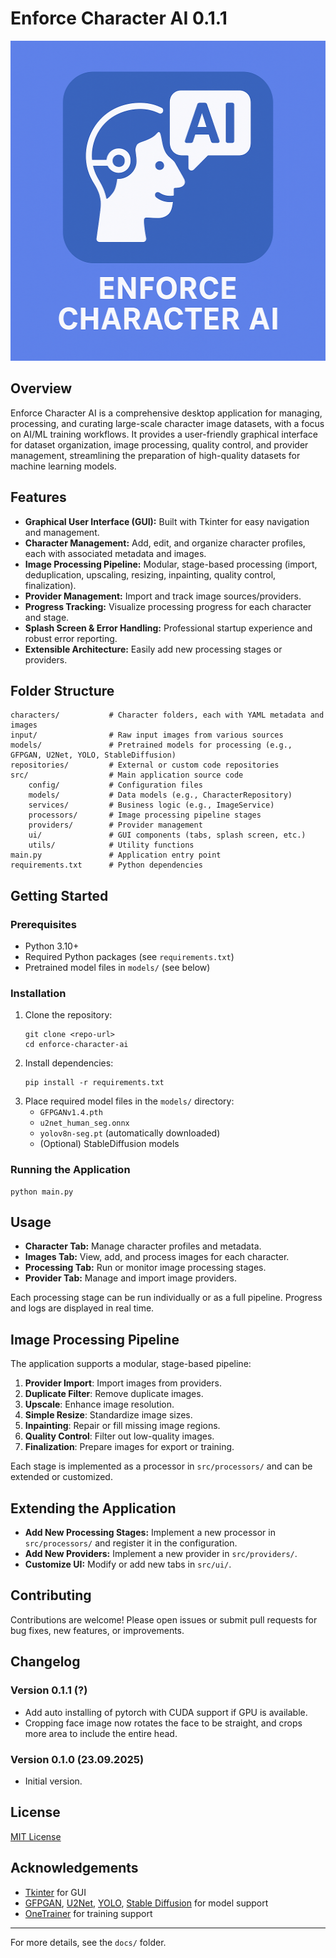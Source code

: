 # Enforce Character AI 0.1.1

<img src="docs/images/app.png" alt="App Screenshot" width="512" height="512" />

## Overview

Enforce Character AI is a comprehensive desktop application for managing, processing, and curating large-scale character image datasets, with a focus on AI/ML training workflows. It provides a user-friendly graphical interface for dataset organization, image processing, quality control, and provider management, streamlining the preparation of high-quality datasets for machine learning models.

## Features

- **Graphical User Interface (GUI):** Built with Tkinter for easy navigation and management.
- **Character Management:** Add, edit, and organize character profiles, each with associated metadata and images.
- **Image Processing Pipeline:** Modular, stage-based processing (import, deduplication, upscaling, resizing, inpainting, quality control, finalization).
- **Provider Management:** Import and track image sources/providers.
- **Progress Tracking:** Visualize processing progress for each character and stage.
- **Splash Screen & Error Handling:** Professional startup experience and robust error reporting.
- **Extensible Architecture:** Easily add new processing stages or providers.

## Folder Structure

```
characters/           # Character folders, each with YAML metadata and images
input/                # Raw input images from various sources
models/               # Pretrained models for processing (e.g., GFPGAN, U2Net, YOLO, StableDiffusion)
repositories/         # External or custom code repositories
src/                  # Main application source code
    config/           # Configuration files
    models/           # Data models (e.g., CharacterRepository)
    services/         # Business logic (e.g., ImageService)
    processors/       # Image processing pipeline stages
    providers/        # Provider management
    ui/               # GUI components (tabs, splash screen, etc.)
    utils/            # Utility functions
main.py               # Application entry point
requirements.txt      # Python dependencies
```

## Getting Started

### Prerequisites
- Python 3.10+
- Required Python packages (see `requirements.txt`)
- Pretrained model files in `models/` (see below)

### Installation
1. Clone the repository:
   ```
   git clone <repo-url>
   cd enforce-character-ai
   ```
2. Install dependencies:
   ```
   pip install -r requirements.txt
   ```
3. Place required model files in the `models/` directory:
   - `GFPGANv1.4.pth`
   - `u2net_human_seg.onnx`
   - `yolov8n-seg.pt` (automatically downloaded)
   - (Optional) StableDiffusion models

### Running the Application

```
python main.py
```

## Usage

- **Character Tab:** Manage character profiles and metadata.
- **Images Tab:** View, add, and process images for each character.
- **Processing Tab:** Run or monitor image processing stages.
- **Provider Tab:** Manage and import image providers.

Each processing stage can be run individually or as a full pipeline. Progress and logs are displayed in real time.

## Image Processing Pipeline

The application supports a modular, stage-based pipeline:

1. **Provider Import**: Import images from providers.
2. **Duplicate Filter**: Remove duplicate images.
3. **Upscale**: Enhance image resolution.
4. **Simple Resize**: Standardize image sizes.
5. **Inpainting**: Repair or fill missing image regions.
6. **Quality Control**: Filter out low-quality images.
7. **Finalization**: Prepare images for export or training.

Each stage is implemented as a processor in `src/processors/` and can be extended or customized.

## Extending the Application

- **Add New Processing Stages:** Implement a new processor in `src/processors/` and register it in the configuration.
- **Add New Providers:** Implement a new provider in `src/providers/`.
- **Customize UI:** Modify or add new tabs in `src/ui/`.

## Contributing

Contributions are welcome! Please open issues or submit pull requests for bug fixes, new features, or improvements.

## Changelog

### Version 0.1.1 (?)
- Add auto installing of pytorch with CUDA support if GPU is available.
- Cropping face image now rotates the face to be straight, and crops more area to include the entire head.

### Version 0.1.0 (23.09.2025)
- Initial version.

## License

[MIT License](LICENSE)

## Acknowledgements

- [Tkinter](https://docs.python.org/3/library/tkinter.html) for GUI
- [GFPGAN](https://github.com/TencentARC/GFPGAN), [U2Net](https://github.com/xuebinqin/U-2-Net), [YOLO](https://github.com/ultralytics/yolov5), [Stable Diffusion](https://github.com/CompVis/stable-diffusion) for model support
- [OneTrainer](https://github.com/Nerogar/OneTrainer) for training support

---

For more details, see the `docs/` folder.

